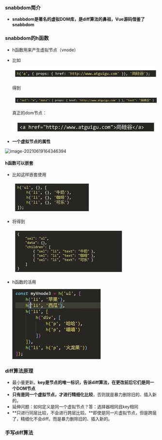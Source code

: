 ### snabbdom简介

- **snabbdom是著名的虚拟DOM库，是diff算法的鼻祖，Vue源码借鉴了snabbdom**

### snabbdom的h函数

- h函数用来产生虚拟节点（vnode）

- 比如

  ![image-20210619164212043](README.assets/image-20210619164212043.png)

  得到

  ![image-20210619164227292](README.assets/image-20210619164227292.png)

  真正的dom节点：

  

  ![image-20210619164259596](README.assets/image-20210619164259596.png)

- **一个虚拟节点的属性**

![image-20210619164346394](G:\vue\源码\虚拟DOM和diff算法\README.assets\image-20210619164346394.png)

#### h函数可以嵌套

- 比如这样嵌套使用

  ![image-20210619165850050](README.assets/image-20210619165850050.png)

- 将得到

  ![image-20210619165908003](README.assets/image-20210619165908003.png)


- h函数的活用

  ![image-20210619170620987](README.assets/image-20210619170620987.png)

  

### diff算法原理

- 最小量更新。**key是节点的唯一标识，告诉diff算法，在更改前后它们是同一个DOM节点**
- **只有是同一个虚拟节点，才进行精细化比较**，否则就是暴力删除旧的、插入新的。
- 延伸问题：如何定义是同一个虚拟节点？答：选择器相同且key相同
- **只进行同层比较，不会进行跨层比较。**即使是同一片虚拟节点，但是跨层了，精细化不会diff。而是暴力删除旧的、插入新的。

### 手写diff算法
